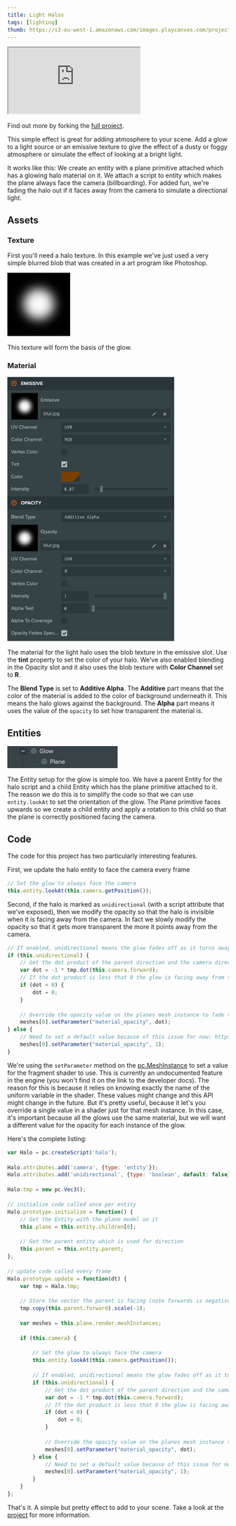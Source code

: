 ```yaml
---
title: Light Halos
tags: [lighting]
thumb: https://s3-eu-west-1.amazonaws.com/images.playcanvas.com/projects/12/406040/2TX0AO-image-75.jpg
---
```


<div className="iframe-container">
    <iframe loading="lazy" src="https://playcanv.as/p/rnIUbXws/" title="Light Halos"></iframe>
</div>

Find out more by forking the [full project][4].

This simple effect is great for adding atmosphere to your scene. Add a glow to a light source or an emissive texture to give the effect of a dusty or foggy atmosphere or simulate the effect of looking at a bright light.

It works like this: We create an entity with a plane primitive attached which has a glowing halo material on it. We attach a script to entity which makes the plane always face the camera (billboarding). For added fun, we're fading the halo out if it faces away from the camera to simulate a directional light.

## Assets

### Texture

First you'll need a halo texture. In this example we've just used a very simple blurred blob that was created in a art program like Photoshop.

![blob](/images/tutorials/intermediate/light-halos/blob.jpg)

This texture will form the basis of the glow.

### Material

<img loading="lazy" src="/images/tutorials/intermediate/light-halos/material.png" height="600" />

The material for the light halo uses the blob texture in the emissive slot. Use the **tint** property to set the color of your halo. We've also enabled blending in the Opacity slot and it also uses the blob texture with **Color Channel** set to **R**.

The **Blend Type** is set to **Additive Alpha**. The **Additive** part means that the color of the material is added to the color of background underneath it. This means the halo glows against the background. The **Alpha** part means it uses the value of the `opacity` to set how transparent the material is.

## Entities

![entities](/images/tutorials/intermediate/light-halos/entity-setup.jpg)

The Entity setup for the glow is simple too. We have a parent Entity for the halo script and a child Entity which has the plane primitive attached to it. The reason we do this is to simplify the code so that we can use `entity.lookAt` to set the orientation of the glow. The Plane primitive faces upwards so we create a child entity and apply a rotation to this child so that the plane is correctly positioned facing the camera.

## Code

The code for this project has two particularly interesting features.

First, we update the halo entity to face the camera every frame

```javascript
// Set the glow to always face the camera
this.entity.lookAt(this.camera.getPosition());
```

Second, if the halo is marked as `unidirectional` (with a script attribute that we've exposed), then we modify the opacity so that the halo is invisible when it is facing away from the camera. In fact we slowly modify the opacity so that it gets more transparent the more it points away from the camera.

```javascript
// If enabled, unidirectional means the glow fades off as it turns away from the camera
if (this.unidirectional) {
    // Get the dot product of the parent direction and the camera direction
    var dot = -1 * tmp.dot(this.camera.forward);
    // If the dot product is less that 0 the glow is facing away from the camera
    if (dot < 0) {
        dot = 0;
    }

    // Override the opacity value on the planes mesh instance to fade to zero as the glow turns away from the camera
    meshes[0].setParameter("material_opacity", dot);
} else {
    // Need to set a default value because of this issue for now: https://github.com/playcanvas/engine/issues/453
    meshes[0].setParameter("material_opacity", 1);
}
```

We're using the `setParameter` method on the [pc.MeshInstance][5] to set a value for the fragment shader to use. This is currently an undocumented feature in the engine (you won't find it on the link to the developer docs). The reason for this is because it relies on knowing exactly the name of the uniform variable in the shader. These values might change and this API might change in the future. But it's pretty useful, because it let's you override a single value in a shader just for that mesh instance. In this case, it's important because all the glows use the same material, but we will want a different value for the opacity for each instance of the glow.

Here's the complete listing:

```javascript
var Halo = pc.createScript('halo');

Halo.attributes.add('camera', {type: 'entity'});
Halo.attributes.add('unidirectional', {type: 'boolean', default: false});

Halo.tmp = new pc.Vec3();

// initialize code called once per entity
Halo.prototype.initialize = function() {
    // Get the Entity with the plane model on it
    this.plane = this.entity.children[0];

    // Get the parent entity which is used for direction
    this.parent = this.entity.parent;
};

// update code called every frame
Halo.prototype.update = function(dt) {
    var tmp = Halo.tmp;

    // Store the vector the parent is facing (note forwards is negative z)
    tmp.copy(this.parent.forward).scale(-1);

    var meshes = this.plane.render.meshInstances;

    if (this.camera) {

        // Set the glow to always face the camera
        this.entity.lookAt(this.camera.getPosition());

        // If enabled, unidirectional means the glow fades off as it turns away from the camera
        if (this.unidirectional) {
            // Get the dot product of the parent direction and the camera direction
            var dot = -1 * tmp.dot(this.camera.forward);
            // If the dot product is less that 0 the glow is facing away from the camera
            if (dot < 0) {
                dot = 0;
            }

            // Override the opacity value on the planes mesh instance to fade to zero as the glow turns away from the camera
            meshes[0].setParameter("material_opacity", dot);
        } else {
            // Need to set a default value because of this issue for now: https://github.com/playcanvas/engine/issues/453
            meshes[0].setParameter("material_opacity", 1);
        }
    }
};
```

That's it. A simple but pretty effect to add to your scene. Take a look at the [project][4] for more information.

[4]: https://playcanvas.com/project/406040
[5]: https://api.playcanvas.com/classes/Engine.MeshInstance.html
